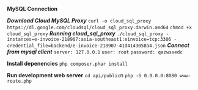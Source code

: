 **MySQL Connection**

***Download Cloud MySQL Proxy***
`curl -o cloud_sql_proxy https://dl.google.com/cloudsql/cloud_sql_proxy.darwin.amd64`
`chmod +x cloud_sql_proxy`
***Running cloud_sql_proxy***
`./cloud_sql_proxy -instances=e-invoice-218907:asia-southeast1:einvoice=tcp:3306 -credential_file=backend/e-invoice-218907-41d4143058a4.json`
***Connect from mysql client***
`server: 127.0.0.1`
`user: root`
`password: qazwsxedc`

**Install depenencies**
`php composer.phar install`

**Run development web server**
`cd api/public`n
`php -S 0.0.0.0:8080 www-route.php`